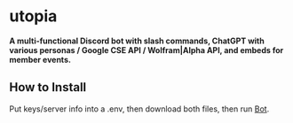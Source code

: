 # utopia

**A multi-functional Discord bot with slash commands, ChatGPT with various personas / Google CSE API / Wolfram|Alpha API, and embeds for member events.**

## How to Install
Put keys/server info into a .env, then download both files, then run [Bot](/bot.py).